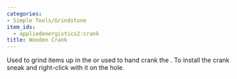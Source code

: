 ```yaml
---
categories:
- Simple Tools/Grindstone
item_ids:
  - appliedenergistics2:crank
title: Wooden Crank
---
```


Used to grind items up in the <ItemLink
id="appliedenergistics2:grindstone"/> or used to hand crank the
<ItemLink id="appliedenergistics2:charger"/>. To install the crank
sneak and right-click with it on the hole.

<RecipeFor id="appliedenergistics2:crank"/>
